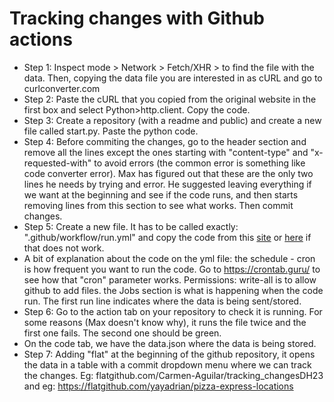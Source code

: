 # Tracking changes with Github actions

* Step 1: Inspect mode > Network > Fetch/XHR > to find the file with the data. Then, copying the data file you are interested in as cURL and go to curlconverter.com
* Step 2: Paste the cURL that you copied from the original website in the first box and select Python>http.client. Copy the code. 
* Step 3: Create a repository (with a readme and public) and create a new file called start.py. Paste the python code. 
* Step 4: Before commiting the changes, go to the header section and remove all the lines except the ones starting with "content-type" and "x-requested-with" to avoid errors (the common error is something like code converter error). Max has figured out that these are the only two lines he needs by trying and error. He suggested leaving everything if we want at the beginning and see if the code runs, and then starts removing lines from this section to see what works. Then commit changes.
* Step 5: Create a new file. It has to be called exactly: ".github/workflow/run.yml" and copy the code from this [site]( https://gist.github.com/maxharlow/b327f7d8a5d7f70555b6597d0b7bf51b) or [here](https://github.com/Carmen-Aguilar/tracking_changesDH23/blob/main/.github/workflows/run.yml) if that does not work.
* A bit of explanation about the code on the yml file: the schedule - cron is how frequent you want to run the code. Go to https://crontab.guru/ to see how that "cron" parameter works. Permissions: write-all is to allow github to add files. the Jobs section is what is happening when the code run. The first run line indicates where the data is being sent/stored. 
* Step 6: Go to the action tab on your repository to check it is running. For some reasons (Max doesn't know why), it runs the file twice and the first one fails. The second one should be green. 
* On the code tab, we have the data.json where the data is being stored. 
* Step 7: Adding "flat" at the beginning of the github repository, it opens the data in a table with a commit dropdown menu where we can track the changes. Eg: flatgithub.com/Carmen-Aguilar/tracking_changesDH23 and eg: https://flatgithub.com/yayadrian/pizza-express-locations
